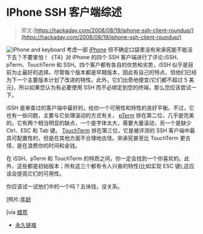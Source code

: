 # IPhone SSH 客户端综述

> 原文:[https://hackaday.com/2008/08/19/iphone-ssh-client-roundup/](https://hackaday.com/2008/08/19/iphone-ssh-client-roundup/)

![iPhone and keyboard](../Images/343e259c05526f2ef68f7c189b3c053e.png)
考虑一部 [iPhone](http://www.mahalo.com/Iphone) 但不确定口袋里没有宋承宪能不能活下去？不要害怕！《T4》对 iPhone 的四个 SSH 客户端进行了评论:iSSH、pTerm、TouchTerm 和 SSH。四个客户都有各自的优势和劣势，iSSH 似乎是目前为止最好的选择。尽管每个版本都是早期版本，因此有自己的特点，但他们已经为下一个主要版本计划了改进的特性。此外，它们出奇地便宜(它们都不超过 5 美元)，所以如果您认为有必要使用 SSH 而不必绑定到您的终端，那么您应该尝试一下。

iSSH 是审查过的客户端中最好的，给你一个可用性和特性的良好平衡。不过，它也有一些问题，主要与它处理滚动的方式有关， [pTerm](http://phobos.apple.com/WebObjects/MZStore.woa/wa/viewSoftware?id=287269552&mt=8) 排在第二位，几乎是完美的。它有两个相当明显的缺点，一个是字体太大，需要大量滚动，另一个是缺少 Ctrl、ESC 和 Tab 键。 [TouchTerm](http://phobos.apple.com/WebObjects/MZStore.woa/wa/viewSoftware?id=286623227&mt=8) 排在第三位，它是被评测的 SSH 客户端中最具可配置性的，但是在其他方面不合理地古怪。宋承宪甚至比 TouchTerm 更古怪，是在浪费你的时间和金钱。

在 iSSH、pTerm 和 TouchTerm 的特质之间，你一定会找到一个你喜欢的。此外，这些都是初始版本；所有这三个都有令人兴奋的特性(比如实现 ESC 键),这应该会提高它们的可用性。

你应该试一试他们中的一个吗？五块钱，没关系。

[照片:[年龄](http://flickr.com/photos/edans/1526393678/)

[via [蜡质](http://waxy.org/links/)

*   [永久链接](http://comments.deasil.com/2008/08/18/iphone-ssh-review-issh-v-pterm-v-touchterm/)